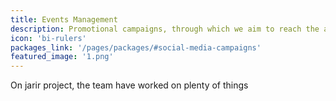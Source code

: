 ```yaml
---
title: Events Management
description: Promotional campaigns, through which we aim to reach the aspirations of our customers.
icon: 'bi-rulers'
packages_link: '/pages/packages/#social-media-campaigns'
featured_image: '1.png'
---
```

On jarir project, the team have worked on plenty of things
